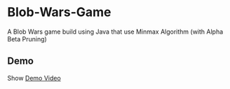 # Blob-Wars-Game
A Blob Wars game build using Java that use Minmax Algorithm (with Alpha Beta Pruning)
## Demo 
Show [Demo Video](https://drive.google.com/file/d/145RPVnN6uBsReWg8fO2VPPjT0HLGgYDn/view?usp=sharing)

